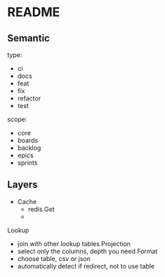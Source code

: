 # README

## Semantic

type:
- ci
- docs
- feat
- fix
- refactor
- test

scope:
- core
- boards
- backlog
- epics
- sprints

## Layers

- Cache
  - redis 
Get
  - 
Lookup
  - join with other lookup tables
Projection
  - select only the columns, depth you need
Format
  - choose table, csv or json
  - automatically detect if redirect, not to use table
